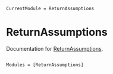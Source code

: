 ```@meta
CurrentModule = ReturnAssumptions
```

# ReturnAssumptions

Documentation for [ReturnAssumptions](https://github.com/j-h-stevens/ReturnAssumptions.jl).

```@index
```

```@autodocs
Modules = [ReturnAssumptions]
```

